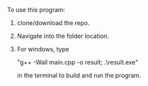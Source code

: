 To use this program:

1. clone/download the repo.
2. Navigate into the folder location.
3. For windows, type

     "g++ -Wall main.cpp -o result; .\result.exe"

   in the terminal to build and run the program.
